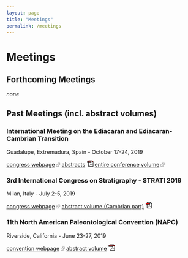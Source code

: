 ```yaml
---
layout: page
title: "Meetings"
permalink: /meetings
---
```


# Meetings


## Forthcoming Meetings
*none*


## Past Meetings (incl. abstract volumes)

### International Meeting on the Ediacaran and Ediacaran-Cambrian Transition
Guadalupe, Extremadura, Spain - October 17-24, 2019  

[congress webpage](http://www.geoparquevilluercas.es/imect2019/) ![](images/icon-ext.gif) [abstracts](http://www.palaeontology.geo.uu.se/ISCS/IMECT2019%20abstracts.pdf) ![](images/icon-pdf.gif) [entire conference volume](https://doi.org/10.3989/egeol.16728) ![](images/icon-ext.gif)


### 3rd International Congress on Stratigraphy - STRATI 2019
Milan, Italy - July 2-5, 2019  

[congress webpage](http://www.strati2019.it/) ![](images/icon-ext.gif) [abstract volume (Cambrian part)](http://www.palaeontology.geo.uu.se/ISCS/ICS3%20%28strati2019%29,%202019%20-%20abstract%20volume.pdf) ![](images/icon-pdf.gif)

### 11th North American Paleontological Convention (NAPC)
Riverside, California - June 23-27, 2019  

[convention webpage](http://www.napc2019.ucr.edu/) ![](images/icon-ext.gif) [abstract volume](http://www.palaeontology.geo.uu.se/ISCS/NAPC11,%202019%20-%20abstract%20volume.pdf) ![](images/icon-pdf.gif)
